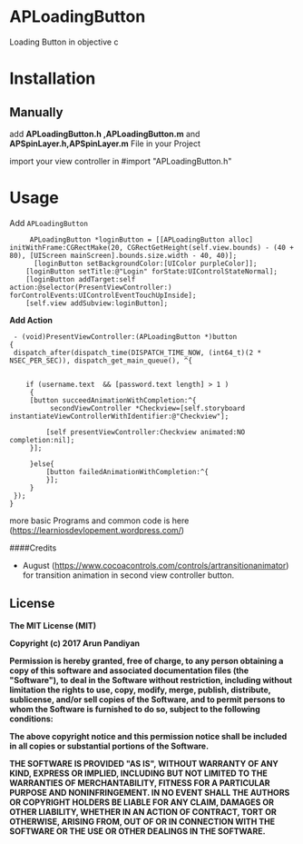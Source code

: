 # APLoadingButton
Loading Button in objective c

# Installation

## Manually
add <b>APLoadingButton.h ,APLoadingButton.m</b> and <b>APSpinLayer.h,APSpinLayer.m</b> File in your Project

import your view controller in  #import "APLoadingButton.h"

# Usage


Add `APLoadingButton`
```objc
     APLoadingButton *loginButton = [[APLoadingButton alloc] initWithFrame:CGRectMake(20, CGRectGetHeight(self.view.bounds) - (40 + 80), [UIScreen mainScreen].bounds.size.width - 40, 40)];
      [loginButton setBackgroundColor:[UIColor purpleColor]];
    [loginButton setTitle:@"Login" forState:UIControlStateNormal];
    [loginButton addTarget:self action:@selector(PresentViewController:) forControlEvents:UIControlEventTouchUpInside];
    [self.view addSubview:loginButton];
   ```
    
    
  <b> Add Action </b>
  
  
   ```objc
    - (void)PresentViewController:(APLoadingButton *)button
{
    dispatch_after(dispatch_time(DISPATCH_TIME_NOW, (int64_t)(2 * NSEC_PER_SEC)), dispatch_get_main_queue(), ^{
        
        
       if (username.text  && [password.text length] > 1 )
        {
        [button succeedAnimationWithCompletion:^{
             secondViewController *Checkview=[self.storyboard instantiateViewControllerWithIdentifier:@"Checkview"];
            
            [self presentViewController:Checkview animated:NO completion:nil];
        }];
     
        }else{
            [button failedAnimationWithCompletion:^{
            }];
        }
    });
}
```
more basic Programs and common code is here (https://learniosdevlopement.wordpress.com/)

####Credits
* August (https://www.cocoacontrols.com/controls/artransitionanimator) for transition animation in second view controller button.

License
-------------------------------------------------------
<b>The MIT License (MIT)

Copyright (c) 2017 Arun Pandiyan



Permission is hereby granted, free of charge, to any person obtaining a copy
of this software and associated documentation files (the "Software"), to deal
in the Software without restriction, including without limitation the rights
to use, copy, modify, merge, publish, distribute, sublicense, and/or sell
copies of the Software, and to permit persons to whom the Software is
furnished to do so, subject to the following conditions:

The above copyright notice and this permission notice shall be included in all
copies or substantial portions of the Software.

THE SOFTWARE IS PROVIDED "AS IS", WITHOUT WARRANTY OF ANY KIND, EXPRESS OR
IMPLIED, INCLUDING BUT NOT LIMITED TO THE WARRANTIES OF MERCHANTABILITY,
FITNESS FOR A PARTICULAR PURPOSE AND NONINFRINGEMENT. IN NO EVENT SHALL THE
AUTHORS OR COPYRIGHT HOLDERS BE LIABLE FOR ANY CLAIM, DAMAGES OR OTHER
LIABILITY, WHETHER IN AN ACTION OF CONTRACT, TORT OR OTHERWISE, ARISING FROM,
OUT OF OR IN CONNECTION WITH THE SOFTWARE OR THE USE OR OTHER DEALINGS IN THE
SOFTWARE.</b>
